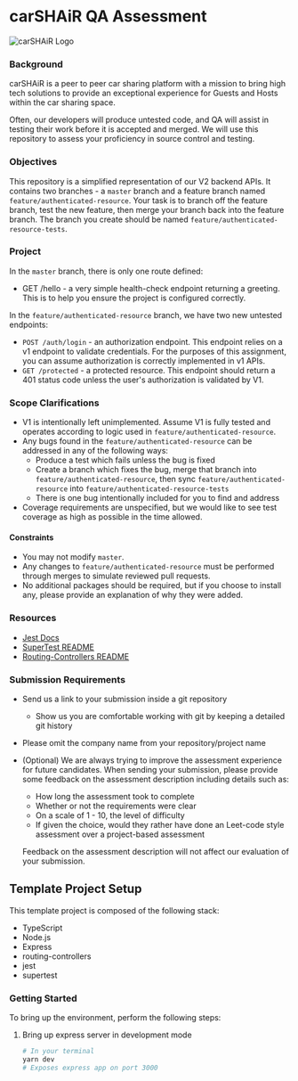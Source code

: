 # carSHAiR QA Assessment

![carSHAiR Logo](https://www.carshair.com/_next/image?url=%2F_next%2Fstatic%2Fmedia%2FCarSHAiR-Logo.bfa0a90d.png&w=3840&q=75)
### Background

carSHAiR is a peer to peer car sharing platform with a mission to bring high tech solutions to provide an exceptional experience for Guests and Hosts within the car sharing space.

Often, our developers will produce untested code, and QA will assist in testing their work before it is accepted and merged. We will use this repository to assess your proficiency in source control and testing.

### Objectives

This repository is a simplified representation of our V2 backend APIs. It contains two branches - a `master` branch and a feature branch named `feature/authenticated-resource`. Your task is to branch off the feature branch, test the new feature, then merge your branch back into the feature branch. The branch you create should be named `feature/authenticated-resource-tests`.

### Project

In the `master` branch, there is only one route defined:

- GET /hello - a very simple health-check endpoint returning a greeting. This is to help you ensure the project is configured correctly.

In the `feature/authenticated-resource` branch, we have two new untested endpoints:

- `POST /auth/login` - an authorization endpoint. This endpoint relies on a v1 endpoint to validate credentials. For the purposes of this assignment, you can assume authorization is correctly implemented in v1 APIs.
- `GET /protected` - a protected resource. This endpoint should return a 401 status code unless the user's authorization is validated by V1.

### Scope Clarifications

- V1 is intentionally left unimplemented. Assume V1 is fully tested and operates according to logic used in `feature/authenticated-resource`.
- Any bugs found in the `feature/authenticated-resource` can be addressed in any of the following ways:
  - Produce a test which fails unless the bug is fixed
  - Create a branch which fixes the bug, merge that branch into `feature/authenticated-resource`, then sync `feature/authenticated-resource` into `feature/authenticated-resource-tests`
  - There is one bug intentionally included for you to find and address
- Coverage requirements are unspecified, but we would like to see test coverage as high as possible in the time allowed.

#### Constraints

- You may not modify `master`.
- Any changes to `feature/authenticated-resource` must be performed through merges to simulate reviewed pull requests.
- No additional packages should be required, but if you choose to install any, please provide an explanation of why they were added.

### Resources

- [Jest Docs](https://jestjs.io/docs/getting-started)
- [SuperTest README](https://github.com/visionmedia/supertest#supertest)
- [Routing-Controllers README](https://github.com/typestack/routing-controllers#routing-controllers)

### Submission Requirements

- Send us a link to your submission inside a git repository
  - Show us you are comfortable working with git by keeping a detailed git history
- Please omit the company name from your repository/project name
- (Optional) We are always trying to improve the assessment experience for future candidates. When sending your submission, please provide some feedback on the assessment description including details such as:
  - How long the assessment took to complete
  - Whether or not the requirements were clear
  - On a scale of 1 - 10, the level of difficulty
  - If given the choice, would they rather have done an Leet-code style assessment over a project-based assessment

  Feedback on the assessment description will not affect our evaluation of your submission.

## Template Project Setup

This template project is composed of the following stack:

- TypeScript
- Node.js
- Express
- routing-controllers
- jest
- supertest

### Getting Started

To bring up the environment, perform the following steps:

1. Bring up express server in development mode

   ```bash
   # In your terminal
   yarn dev
   # Exposes express app on port 3000
   ```
